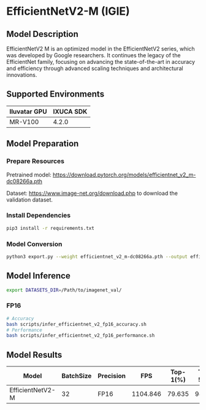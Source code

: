 # EfficientNetV2-M (IGIE)

## Model Description

EfficientNetV2 M is an optimized model in the EfficientNetV2 series, which was developed by Google researchers. It continues the legacy of the EfficientNet family, focusing on advancing the state-of-the-art in accuracy and efficiency through advanced scaling techniques and architectural innovations.

## Supported Environments

| Iluvatar GPU | IXUCA SDK |
|--------------|-----------|
| MR-V100      | 4.2.0     |

## Model Preparation

### Prepare Resources

Pretrained model: <https://download.pytorch.org/models/efficientnet_v2_m-dc08266a.pth>

Dataset: <https://www.image-net.org/download.php> to download the validation dataset.

### Install Dependencies

```bash
pip3 install -r requirements.txt
```

### Model Conversion

```bash
python3 export.py --weight efficientnet_v2_m-dc08266a.pth --output efficientnet_v2_m.onnx
```

## Model Inference

```bash
export DATASETS_DIR=/Path/to/imagenet_val/
```

### FP16

```bash
# Accuracy
bash scripts/infer_efficientnet_v2_fp16_accuracy.sh
# Performance
bash scripts/infer_efficientnet_v2_fp16_performance.sh
```

## Model Results

| Model            | BatchSize | Precision | FPS      | Top-1(%) | Top-5(%) |
| ---------------- | --------- | --------- | -------- | -------- | -------- |
| EfficientNetV2-M | 32        | FP16      | 1104.846 | 79.635   | 94.456   |
